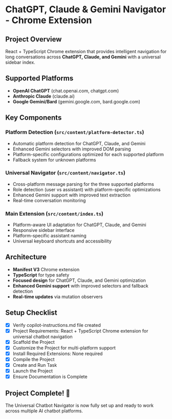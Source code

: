 # ChatGPT, Claude & Gemini Navigator - Chrome Extension

## Project Overview
React + TypeScript Chrome extension that provides intelligent navigation for long conversations across **ChatGPT, Claude, and Gemini** with a universal sidebar index.

## Supported Platforms
- **OpenAI ChatGPT** (chat.openai.com, chatgpt.com)
- **Anthropic Claude** (claude.ai)
- **Google Gemini/Bard** (gemini.google.com, bard.google.com)

## Key Components

### Platform Detection (`src/content/platform-detector.ts`)
- Automatic platform detection for ChatGPT, Claude, and Gemini
- Enhanced Gemini selectors with improved DOM parsing
- Platform-specific configurations optimized for each supported platform
- Fallback system for unknown platforms

### Universal Navigator (`src/content/navigator.ts`)
- Cross-platform message parsing for the three supported platforms
- Role detection (user vs assistant) with platform-specific optimizations
- Enhanced Gemini support with improved text extraction
- Real-time conversation monitoring

### Main Extension (`src/content/index.ts`)
- Platform-aware UI adaptation for ChatGPT, Claude, and Gemini
- Responsive sidebar interface
- Platform-specific assistant naming
- Universal keyboard shortcuts and accessibility

## Architecture
- **Manifest V3** Chrome extension
- **TypeScript** for type safety
- **Focused design** for ChatGPT, Claude, and Gemini optimization
- **Enhanced Gemini support** with improved selectors and fallback detection
- **Real-time updates** via mutation observers

## Setup Checklist

- [x] Verify copilot-instructions.md file created
- [x] Project Requirements: React + TypeScript Chrome extension for universal chatbot navigation
- [x] Scaffold the Project
- [x] Customize the Project for multi-platform support
- [x] Install Required Extensions: None required
- [x] Compile the Project
- [x] Create and Run Task
- [x] Launch the Project
- [x] Ensure Documentation is Complete

## Project Complete! 🎉

The Universal Chatbot Navigator is now fully set up and ready to work across multiple AI chatbot platforms.
